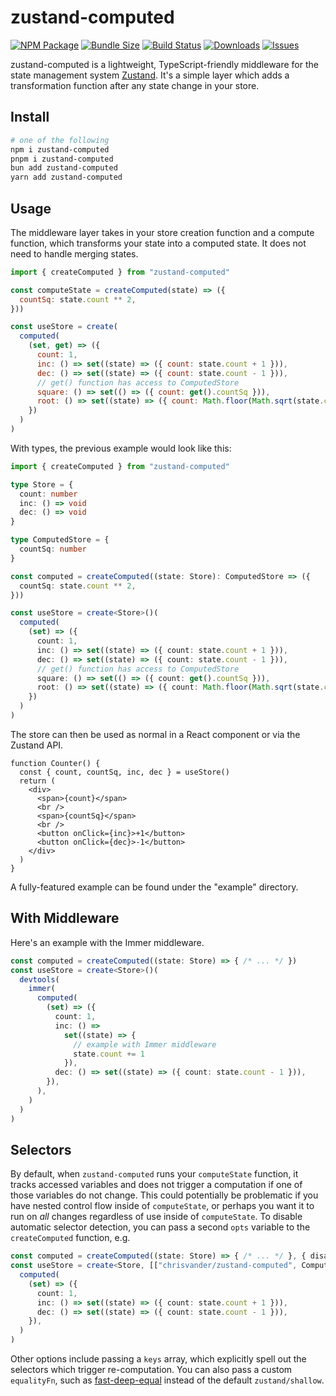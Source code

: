 # zustand-computed

[![NPM Package][npm-img]][npm-url]
[![Bundle Size][size-img]][size-url]
[![Build Status][build-img]][build-url]
[![Downloads][downloads-img]][downloads-url]
[![Issues][issues-img]][issues-url]

zustand-computed is a lightweight, TypeScript-friendly middleware for the state management system [Zustand](https://github.com/pmndrs/zustand). It's a simple layer which adds a transformation function after any state change in your store.

## Install

```bash
# one of the following
npm i zustand-computed
pnpm i zustand-computed
bun add zustand-computed
yarn add zustand-computed
```

## Usage

The middleware layer takes in your store creation function and a compute function, which transforms your state into a computed state. It does not need to handle merging states.

```js
import { createComputed } from "zustand-computed"

const computeState = createComputed(state) => ({
  countSq: state.count ** 2,
}))

const useStore = create(
  computed(
    (set, get) => ({
      count: 1,
      inc: () => set((state) => ({ count: state.count + 1 })),
      dec: () => set((state) => ({ count: state.count - 1 })),
      // get() function has access to ComputedStore
      square: () => set(() => ({ count: get().countSq })),
      root: () => set((state) => ({ count: Math.floor(Math.sqrt(state.count)) })),
    })
  )
)
```

With types, the previous example would look like this:

```ts
import { createComputed } from "zustand-computed"

type Store = {
  count: number
  inc: () => void
  dec: () => void
}

type ComputedStore = {
  countSq: number
}

const computed = createComputed((state: Store): ComputedStore => ({
  countSq: state.count ** 2,
}))

const useStore = create<Store>()(
  computed(
    (set) => ({
      count: 1,
      inc: () => set((state) => ({ count: state.count + 1 })),
      dec: () => set((state) => ({ count: state.count - 1 })),
      // get() function has access to ComputedStore
      square: () => set(() => ({ count: get().countSq })),
      root: () => set((state) => ({ count: Math.floor(Math.sqrt(state.count)) })),
    })
  )
)
```

The store can then be used as normal in a React component or via the Zustand API.

```tsx
function Counter() {
  const { count, countSq, inc, dec } = useStore()
  return (
    <div>
      <span>{count}</span>
      <br />
      <span>{countSq}</span>
      <br />
      <button onClick={inc}>+1</button>
      <button onClick={dec}>-1</button>
    </div>
  )
}
```

A fully-featured example can be found under the "example" directory.

## With Middleware

Here's an example with the Immer middleware.

```ts
const computed = createComputed((state: Store) => { /* ... */ })
const useStore = create<Store>()(
  devtools(
    immer(
      computed(
        (set) => ({
          count: 1,
          inc: () =>
            set((state) => {
              // example with Immer middleware
              state.count += 1
            }),
          dec: () => set((state) => ({ count: state.count - 1 })),
        }),
      ),
    )
  )
)
```

## Selectors

By default, when `zustand-computed` runs your `computeState` function, it tracks accessed variables and does not trigger a computation if one of those variables do not change. This could potentially be problematic if you have nested control flow inside of `computeState`, or perhaps you want it to run on _all_ changes regardless of use inside of `computeState`. To disable automatic selector detection, you can pass a second `opts` variable to the `createComputed` function, e.g.

```ts
const computed = createComputed((state: Store) => { /* ... */ }, { disableProxy: true })
const useStore = create<Store, [["chrisvander/zustand-computed", ComputedStore]]>(
  computed(
    (set) => ({
      count: 1,
      inc: () => set((state) => ({ count: state.count + 1 })),
      dec: () => set((state) => ({ count: state.count - 1 })),
    }),
  )
)
```

Other options include passing a `keys` array, which explicitly spell out the selectors which trigger re-computation. You can also pass a custom `equalityFn`, such as [fast-deep-equal](https://github.com/epoberezkin/fast-deep-equal) instead of the default `zustand/shallow`.

[build-img]: https://github.com/chrisvander/zustand-computed/actions/workflows/ci.yml/badge.svg
[build-url]: https://github.com/chrisvander/zustand-computed/actions/workflows/ci.yml
[size-img]: https://img.shields.io/bundlephobia/minzip/zustand-computed
[size-url]: https://bundlephobia.com/package/zustand-computed@1.4.2
[downloads-img]: https://img.shields.io/npm/dt/zustand-computed
[downloads-url]: https://www.npmtrends.com/zustand-computed
[npm-img]: https://img.shields.io/npm/v/zustand-computed
[npm-url]: https://www.npmjs.com/package/zustand-computed
[issues-img]: https://img.shields.io/github/issues/chrisvander/zustand-computed
[issues-url]: https://github.com/chrisvander/chrisvander/zustand-computed/issues
